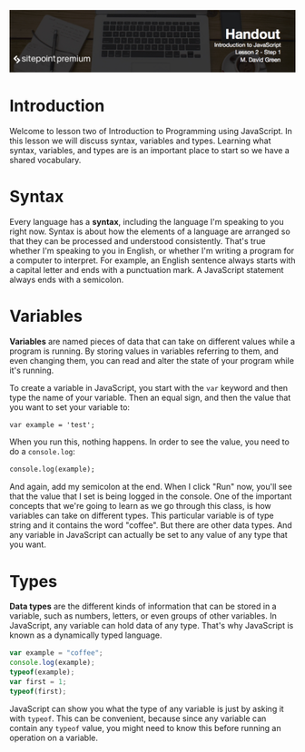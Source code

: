![](headings/introjs2.1.jpg)

# Introduction

Welcome to lesson two of Introduction to Programming using JavaScript. In this lesson we will discuss syntax, variables and types. Learning what syntax, variables, and types are is an important place to start so we have a shared vocabulary.

# Syntax

Every language has a **syntax**, including the language I'm speaking to you right now. Syntax is about how the elements of a language are arranged so that they can be processed and understood consistently. That's true whether I'm speaking to you in English, or whether I'm writing a program for a computer to interpret. For example, an English sentence always starts with a capital letter and ends with a punctuation mark. A JavaScript statement always ends with a semicolon.

# Variables

**Variables** are named pieces of data that can take on different values while a program is running. By storing values in variables referring to them, and even changing them, you can read and alter the state of your program while it's running.

To create a variable in JavaScript, you start with the `var` keyword and then type the name of your variable. Then an equal sign, and then the value that you want to set your variable to:

```html
var example = 'test';
```

When you run this, nothing happens. In order to see the value, you need to do a `console.log`:

```html
console.log(example);
```

And again, add my semicolon at the end. When I click "Run" now, you'll see that the value that I set is being logged in the console. One of the important concepts that we're going to learn as we go through this class, is how variables can take on different types. This particular variable is of type string and it contains the word "coffee". But there are other data types. And any variable in JavaScript can actually be set to any value of any type that you want.

# Types

**Data types** are the different kinds of information that can be stored in a variable, such as numbers, letters, or even groups of other variables. In JavaScript, any variable can hold data of any type. That's why JavaScript is known as a dynamically typed language.

```js
var example = "coffee";
console.log(example);
typeof(example);
var first = 1;
typeof(first);
```

JavaScript can show you what the type of any variable is just by asking it with `typeof`. This can be convenient, because since any variable can contain any `typeof` value, you might need to know this before running an operation on a variable.